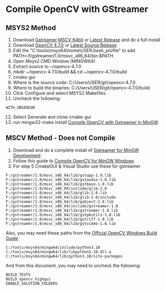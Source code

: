 # Compile OpenCV with GStreamer

## MSYS2 Method
1. Download [Gstreamer MSCV 64bit](https://gstreamer.freedesktop.org/data/pkg/windows/1.22.0/msvc/gstreamer-1.0-devel-msvc-x86_64-1.22.0.msi) or [Latest Release](https://gstreamer.freedesktop.org/download/) and do a full install
2. Download [OpenCV 4.7.0](https://github.com/opencv/opencv/archive/4.7.0.zip) or [Latest Source Release](https://opencv.org/releases/)
3. Edit the "C:\tools\msys64\home\USER\.bash_profile" to add PATH=/f/gstreamer/1.0/msvc_x86_64/bin:$PATH
4. Open Msys2 CMD Window (MINGW64)
5. Extract source to ~/opencv-4.7.0
6. mkdir ~/opencv-4.7.0/build && cd ~/opencv-4.7.0/build
7. cmake-gui
8. Where is the source code: C:/Users/USER/git/opencv-4.7.0
9. Where to build the binaries: C:/Users/USER/git/opencv-4.7.0/build
10. Click Configure and select MSYS2 Makefiles
11. Uncheck the following:
```
WITH_OBSENSOR
```
12. Select Generate and close cmake-gui
13. run mingw32-make install [Compile OpenCV with Gstreamer in MinGW](https://medium.com/csmadeeasy/opencv-c-installation-on-windows-with-mingw-c0fc1499f39)

## MSCV Method - Does not Compile
1. Download and do a complete install of [Gstreamer for MinGW Development](https://gstreamer.freedesktop.org/download/)
2. Follow this guide to [Compile OpenCV for MinGW Windows](https://galaktyk.medium.com/how-to-build-opencv-with-gstreamer-b11668fa09c)
3. For step 5 CmakeGUI & Visual Studio use these for gstreamer
```
F:/gstreamer/1.0/msvc_x86_64/lib/gstapp-1.0.lib
F:/gstreamer/1.0/msvc_x86_64/lib/gstaudio-1.0.lib
F:/gstreamer/1.0/msvc_x86_64/lib/gstbase-1.0.lib
F:/gstreamer/1.0/msvc_x86_64/include/glib-2.0
F:/gstreamer/1.0/msvc_x86_64/lib/glib-2.0.lib
F:/gstreamer/1.0/msvc_x86_64/lib/glib-2.0/include
F:/gstreamer/1.0/msvc_x86_64/lib/gobject-2.0.lib
F:/gstreamer/1.0/msvc_x86_64/include/gstreamer-1.0
F:/gstreamer/1.0/msvc_x86_64/lib/gstreamer-1.0.lib
F:/gstreamer/1.0/msvc_x86_64/lib/gstpbutils-1.0.lib
F:/gstreamer/1.0/msvc_x86_64/lib/gstriff-1.0.lib
F:/gstreamer/1.0/msvc_x86_64/lib/gstvideo-1.0.lib
```

Also, you may need these paths from the [Official OpenCV Windows Build Guide](https://docs.opencv.org/4.x/d5/de5/tutorial_py_setup_in_windows.html)
```
C:/tools/msys64/mingw64/include/python3.10
C:/tools/msys64/mingw64/lib/libpython3.10.dll.a
C:/tools/msys64/mingw64/lib/python3.10/site-packages
```

And from this document, you may need to uncheck the following:
```
BUILD_TESTS
BUILD_opencv_highgui
ENABLE_SOLUTION_FOLDERS
```
